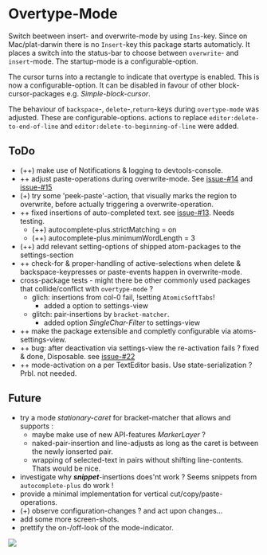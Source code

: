 # Overtype-Mode

Switch beetween insert- and overwrite-mode by using `Ins`-key.
Since on Mac/plat-darwin there is no `Insert`-key this package starts automaticly. It places a switch into the status-bar to choose between `overwrite`- and `insert`-mode. The startup-mode is a configurable-option.

The cursor turns into a rectangle to indicate that overtype is enabled. This is now a configurable-option. It can be disabled in favour of other block-cursor-packages e.g. *Simple-block-cursor*.

The behaviour of `backspace`-, `delete`-,`return`-keys during `overtype-mode` was adjusted. These are configurable-options.
actions to replace `editor:delete-to-end-of-line` and `editor:delete-to-beginning-of-line` were added.


## ToDo
- (++) make use of Notifications & logging to devtools-console.
- ++ adjust paste-operations during overwrite-mode. See [issue-#14](https://github.com/brunetton/atom-overtype-mode/issues/14) and [issue-#15](https://github.com/brunetton/atom-overtype-mode/issues/15)
- (+) try some 'peek-paste'-action, that visually marks the region to overwrite, before actually triggering a overwrite-operation.
- ++ fixed insertions of auto-completed text. see [issue-#13](https://github.com/brunetton/atom-overtype-mode/issues/13). Needs testing.
  - (++) autocomplete-plus.strictMatching = on
  - (++) autocomplete-plus.minimumWordLength = 3
- (++) add relevant setting-options of shipped atom-packages to the settings-section
- ++ check-for & proper-handling of active-selections when delete & backspace-keypresses or paste-events happen in overwrite-mode.
- cross-package tests - might there be other commonly used packages that collide/conflict with `overtype-mode` ?
  - glich: insertions from col-0 fail, !setting `AtomicSoftTabs`!
    - added a option to settings-view
  - glitch: pair-insertions by `bracket-matcher`.
    - added option _SingleChar-Filter_ to settings-view
- ++ make the package extensible and completly configurable via atoms-settings-view.
- ++ bug: after deactivation via settings-view the re-activation fails ? fixed & done, Disposable. see [issue-#22](https://github.com/brunetton/atom-overtype-mode/issues/22)
- ++ mode-activation on a per TextEditor basis. Use state-serialization ? Prbl. not needed.


## Future
- try a mode _stationary-caret_ for bracket-matcher that allows and supports :
  - maybe make use of new API-features _MarkerLayer_ ?
  - naked-pair-insertion and line-adjusts as long as the caret is between the newly ionserted pair.
  - wrapping of selected-text in pairs without shifting line-contents. Thats would be nice.
- investigate why _**snippet**_-insertions does'nt work ? Seems snippets from `autocomplete-plus` do work !
- provide a minimal implementation for vertical cut/copy/paste-operations.
- (+) observe configuration-changes ? and act upon changes...
- add some more screen-shots.
- prettify the on-/off-look of the mode-indicator.

![](http://i.imgur.com/DejekQN.gif)
